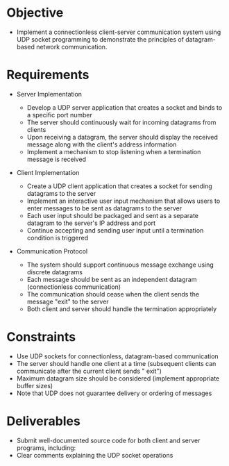 # Objective

- Implement a connectionless client-server communication system using UDP socket programming to demonstrate the
  principles of datagram-based network communication.

# Requirements

- Server Implementation
    - Develop a UDP server application that creates a socket and binds to a specific port number
    - The server should continuously wait for incoming datagrams from clients
    - Upon receiving a datagram, the server should display the received message along with the client's address
      information
    - Implement a mechanism to stop listening when a termination message is received


- Client Implementation
    - Create a UDP client application that creates a socket for sending datagrams to the server
    - Implement an interactive user input mechanism that allows users to enter messages to be sent as datagrams to the
      server
    - Each user input should be packaged and sent as a separate datagram to the server's IP address and port
    - Continue accepting and sending user input until a termination condition is triggered


- Communication Protocol
    - The system should support continuous message exchange using discrete datagrams
    - Each message should be sent as an independent datagram (connectionless communication)
    - The communication should cease when the client sends the message "exit" to the server
    - Both client and server should handle the termination appropriately

# Constraints

- Use UDP sockets for connectionless, datagram-based communication
- The server should handle one client at a time (subsequent clients can communicate after the current client sends "
  exit")
- Maximum datagram size should be considered (implement appropriate buffer sizes)
- Note that UDP does not guarantee delivery or ordering of messages

# Deliverables

- Submit well-documented source code for both client and server programs, including:
- Clear comments explaining the UDP socket operations